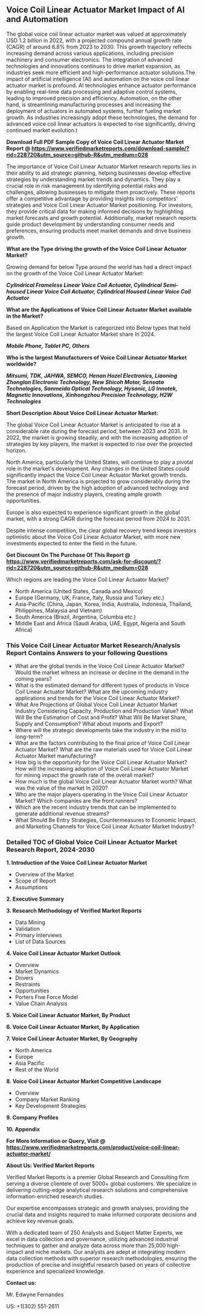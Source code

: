 <h2>Voice Coil Linear Actuator Market Impact of AI and Automation</h2>The global voice coil linear actuator market was valued at approximately USD 1.2 billion in 2022, with a projected compound annual growth rate (CAGR) of around 6.8% from 2023 to 2030. This growth trajectory reflects increasing demand across various applications, including precision machinery and consumer electronics. The integration of advanced technologies and innovations continues to drive market expansion, as industries seek more efficient and high-performance actuator solutions.The impact of artificial intelligence (AI) and automation on the voice coil linear actuator market is profound. AI technologies enhance actuator performance by enabling real-time data processing and adaptive control systems, leading to improved precision and efficiency. Automation, on the other hand, is streamlining manufacturing processes and increasing the deployment of actuators in automated systems, further fueling market growth. As industries increasingly adopt these technologies, the demand for advanced voice coil linear actuators is expected to rise significantly, driving continued market evolution.t</p><p id="" class=""><strong>Download Full PDF Sample Copy of Voice Coil Linear Actuator Market Report @ <a href="https://www.verifiedmarketreports.com/download-sample/?rid=228720&utm_source=github-R&utm_medium=028" target="_blank">https://www.verifiedmarketreports.com/download-sample/?rid=228720&utm_source=github-R&utm_medium=028</a></strong></p><p>The importance of&nbsp;Voice Coil Linear Actuator Market research reports lies in their ability to aid strategic planning, helping businesses develop effective strategies by understanding market trends and dynamics. They play a crucial role in risk management by identifying potential risks and challenges, allowing businesses to mitigate them proactively. These reports offer a competitive advantage by providing insights into competitors' strategies and Voice Coil Linear Actuator Market positioning. For investors, they provide critical data for making informed decisions by highlighting market forecasts and growth potential. Additionally, market research reports guide product development by understanding consumer needs and preferences, ensuring products meet market demands and drive business growth.</p><p><strong>What are the&nbsp;Type driving the growth of the Voice Coil Linear Actuator Market?</strong></p><p id="" class="">Growing demand for below Type around the world has had a direct impact on the growth of the Voice Coil Linear Actuator Market:</p><em><strong>Cylindrical Frameless Linear Voice Coil Actuator, Cylindrical Semi-housed Linear Voice Coil Actuator, Cylindrical Housed Linear Voice Coil Actuator</strong></em></p><strong>What are the&nbsp;Applications&nbsp;of Voice Coil Linear Actuator Market available in the Market?</strong></p><p id="" class="">Based on Application the Market is categorized into Below types that held the largest Voice Coil Linear Actuator Market share In 2024.</p><em><strong>Mobile Phone, Tablet PC, Others</strong></em></p><strong>Who is the largest Manufacturers of Voice Coil Linear Actuator Market worldwide?</strong></p><p><em><strong>Mitsumi, TDK, JAHWA, SEMCO, Henan Hozel Electronics, Liaoning Zhonglan Electronic Technology, New Shicoh Motor, Sensata Technologies, Sanmeida Optical Technology, Hysonic, LG Innotek, Magnetic Innovations, Xinhongzhou Precision Technology, H2W Technologies</strong></em></p><p id="" class=""><strong>Short Description About Voice Coil Linear Actuator Market:</strong></p><p>The global Voice Coil Linear Actuator Market is anticipated to rise at a considerable rate during the forecast period, between 2023 and 2031. In 2022, the market is growing steadily, and with the increasing adoption of strategies by key players, the market is expected to rise over the projected horizon.</p><p>North America, particularly the United States, will continue to play a pivotal role in the market's development. Any changes in the United States could significantly impact the Voice Coil Linear Actuator Market growth trends. The market in North America is projected to grow considerably during the forecast period, driven by the high adoption of advanced technology and the presence of major industry players, creating ample growth opportunities.</p><p>Europe is also expected to experience significant growth in the global market, with a strong CAGR during the forecast period from 2024 to 2031.</p><p>Despite intense competition, the clear global recovery trend keeps investors optimistic about the Voice Coil Linear Actuator Market, with more new investments expected to enter the field in the future.</p><p id="" class=""><strong>Get Discount On The Purchase Of This Report @ <a href="https://www.verifiedmarketreports.com/ask-for-discount/?rid=228720&utm_source=github-R&utm_medium=028" target="_blank">https://www.verifiedmarketreports.com/ask-for-discount/?rid=228720&utm_source=github-R&utm_medium=028</a></strong></p>Which regions are leading the Voice Coil Linear Actuator Market?</p><ul><li>North America (United States, Canada and Mexico)</li><li>Europe (Germany, UK, France, Italy, Russia and Turkey etc.)</li><li>Asia-Pacific (China, Japan, Korea, India, Australia, Indonesia, Thailand, Philippines, Malaysia and Vietnam)</li><li>South America (Brazil, Argentina, Columbia etc.)</li><li>Middle East and Africa (Saudi Arabia, UAE, Egypt, Nigeria and South Africa)</li></ul><h3 id="" class="">This Voice Coil Linear Actuator Market Research/Analysis Report Contains Answers to your following Questions</h3><ul><li>What are the global trends in the Voice Coil Linear Actuator Market? Would the market witness an increase or decline in the demand in the coming years?</li><li>What is the estimated demand for different types of products in Voice Coil Linear Actuator Market? What are the upcoming industry applications and trends for the Voice Coil Linear Actuator Market?</li><li>What Are Projections of Global Voice Coil Linear Actuator Market Industry Considering Capacity, Production and Production Value? What Will Be the Estimation of Cost and Profit? What Will Be Market Share, Supply and Consumption? What about imports and Export?</li><li>Where will the strategic developments take the industry in the mid to long-term?</li><li>What are the factors contributing to the final price of Voice Coil Linear Actuator Market? What are the raw materials used for Voice Coil Linear Actuator Market manufacturing?</li><li>How big is the opportunity for the Voice Coil Linear Actuator Market? How will the increasing adoption of Voice Coil Linear Actuator Market for mining impact the growth rate of the overall market?</li><li>How much is the global Voice Coil Linear Actuator Market worth? What was the value of the market In 2020?</li><li>Who are the major players operating in the Voice Coil Linear Actuator Market? Which companies are the front runners?</li><li>Which are the recent industry trends that can be implemented to generate additional revenue streams?</li><li>What Should Be Entry Strategies, Countermeasures to Economic Impact, and Marketing Channels for Voice Coil Linear Actuator Market Industry?</li></ul><h3 id="" class="">Detailed TOC of Global Voice Coil Linear Actuator Market Research Report, 2024-2030</h3><p id="" class=""><strong>1. Introduction of the Voice Coil Linear Actuator Market</strong></p><ul><li>Overview of the Market</li><li>Scope of Report</li><li>Assumptions</li></ul><p id="" class=""><strong>2. Executive Summary</strong></p><p id="" class=""><strong>3. Research Methodology of Verified Market Reports</strong></p><ul><li>Data Mining</li><li>Validation</li><li>Primary Interviews</li><li>List of Data Sources</li></ul><p id="" class=""><strong>4. Voice Coil Linear Actuator Market Outlook</strong></p><ul><li>Overview</li><li>Market Dynamics</li><li>Drivers</li><li>Restraints</li><li>Opportunities</li><li>Porters Five Force Model</li><li>Value Chain Analysis</li></ul><p id="" class=""><strong>5. Voice Coil Linear Actuator Market, By Product</strong></p><p id="" class=""><strong>6. Voice Coil Linear Actuator Market, By Application</strong></p><p id="" class=""><strong>7. Voice Coil Linear Actuator Market, By Geography</strong></p><ul><li>North America</li><li>Europe</li><li>Asia Pacific</li><li>Rest of the World</li></ul><p id="" class=""><strong>8. Voice Coil Linear Actuator Market Competitive Landscape</strong></p><ul><li>Overview</li><li>Company Market Ranking</li><li>Key Development Strategies</li></ul><p id="" class=""><strong>9. Company Profiles</strong></p><p id="" class=""><strong>10. Appendix</strong></p><p id="" class=""><strong>For More Information or Query, Visit @ <a href="https://www.verifiedmarketreports.com/product/voice-coil-linear-actuator-market/" target="_blank">https://www.verifiedmarketreports.com/product/voice-coil-linear-actuator-market/</a></strong></p><p id="" class=""><strong>About Us: Verified Market Reports</strong></p><p id="" class="">Verified Market Reports is a premier Global Research and Consulting firm serving a diverse clientele of over 5000+ global customers. We specialize in delivering cutting-edge analytical research solutions and comprehensive information-enriched research studies.</p><p id="" class="">Our expertise encompasses strategic and growth analyses, providing the crucial data and insights required to make informed corporate decisions and achieve key revenue goals.</p><p id="" class="">With a dedicated team of 250 Analysts and Subject Matter Experts, we excel in data collection and governance, utilizing advanced industrial techniques to gather and analyze data across more than 25,000 high-impact and niche markets. Our analysts are adept at integrating modern data collection methods with superior research methodologies, ensuring the production of precise and insightful research based on years of collective experience and specialized knowledge.</p><p id="" class=""><strong>Contact us:</strong></p><p id="" class="">Mr. Edwyne Fernandes</p><p id="" class="">US: +1(302) 551-2611</p>